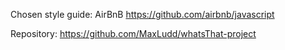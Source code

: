 Chosen style guide: AirBnB https://github.com/airbnb/javascript

Repository: https://github.com/MaxLudd/whatsThat-project